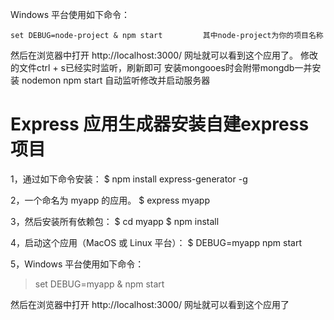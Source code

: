 Windows 平台使用如下命令：
```
set DEBUG=node-project & npm start         其中node-project为你的项目名称
```
然后在浏览器中打开 http://localhost:3000/ 网址就可以看到这个应用了。
修改的文件ctrl + s已经实时监听，刷新即可
安装mongooes时会附带mongdb一并安装
nodemon npm start 自动监听修改并启动服务器

# Express 应用生成器安装自建express项目

1，通过如下命令安装：
$ npm install express-generator -g

2，一个命名为 myapp 的应用。
$ express myapp

3，然后安装所有依赖包：
$ cd myapp 
$ npm install

4，启动这个应用（MacOS 或 Linux 平台）：
$ DEBUG=myapp npm start

5，Windows 平台使用如下命令：
> set DEBUG=myapp & npm start


然后在浏览器中打开 http://localhost:3000/ 网址就可以看到这个应用了